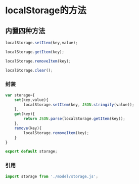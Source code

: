 # localStorage的方法

## 内置四种方法

```js
localStorage.setItem(key,value);

localStorage.getItem(key);

localStorage.removeItem(key);

localStorage.clear();
```

### 封装

```js
var storage={
    set(key,value){
        localStorage.setItem(key, JSON.stringify(value));
    },
    get(key){
        return JSON.parse(localStorage.getItem(key));
    },
    remove(key){
        localStorage.removeItem(key);
    }
}

export default storage;
```

### 引用

```js
import storage from './model/storage.js';
```
